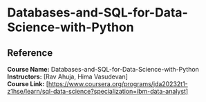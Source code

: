 # Databases-and-SQL-for-Data-Science-with-Python

## Reference

**Course Name:** Databases-and-SQL-for-Data-Science-with-Python
**Instructors:** [Rav Ahuja, Hima Vasudevan]  
**Course Link:** [https://www.coursera.org/programs/jda20232t1-z1hse/learn/sql-data-science?specialization=ibm-data-analyst]

